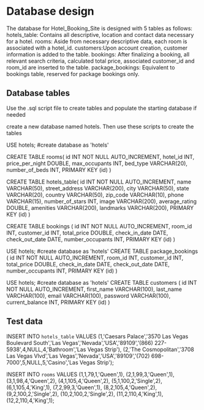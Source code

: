 # Database design

The database for Hotel_Booking_Site is designed with 5 tables as follows:
  hotels_table: Contains all descriptive, location and contact data necessary for a hotel.
  rooms: Aside from necessary descriptive data, each room is associated with a hotel_id.
  customers:Upon account creation, customer information is added to the table.
  bookings: After finalizing a booking, all relevant search criteria, calculated total price, 
            associated customer_id and room_id are inserted to the table.
  package_bookings: Equivalent to bookings table, reserved for package bookings only.

## Database tables
Use the .sql script file to create tables and populate the starting database if needed

create a new database named hotels. Then use these scripts to create the tables

USE hotels; #create database as 'hotels'

CREATE TABLE rooms( 
	id INT NOT NULL AUTO_INCREMENT,
    hotel_id INT, 
    price_per_night DOUBLE, 
    max_occupants INT,
    bed_type VARCHAR(20),
    number_of_beds INT,
    PRIMARY KEY (id)
    )
    
CREATE TABLE hotels_table(
	id INT NOT NULL AUTO_INCREMENT,
    name VARCHAR(50),
    street_address VARCHAR(200),
    city VARCHAR(50),
    state VARCHAR(20),
    country VARCHAR(50),
    zip_code VARCHAR(10),
    phone VARCHAR(15),
    number_of_stars INT,
    image VARCHAR(200),
    average_rating DOUBLE,
    amenities VARCHAR(200),
    landmarks VARCHAR(200),
    PRIMARY KEY (id)
    )

CREATE TABLE bookings (
	id INT NOT NULL AUTO_INCREMENT,
    room_id INT,
    customer_id INT,
    total_price DOUBLE,
    check_in_date DATE,
    check_out_date DATE,
    number_occupants INT,
    PRIMARY KEY (id)
    )

USE hotels; #create database as 'hotels'
CREATE TABLE package_bookings (
	id INT NOT NULL AUTO_INCREMENT,
    room_id INT,
    customer_id INT,
    total_price DOUBLE,
    check_in_date DATE,
    check_out_date DATE,
    number_occupants INT,
    PRIMARY KEY (id)
    )

USE hotels; #create database as 'hotels'
CREATE TABLE customers (
	id INT NOT NULL AUTO_INCREMENT,
    first_name VARCHAR(100),
    last_name VARCHAR(100),
    email VARCHAR(100),
    password VARCHAR(100),
    current_balance INT,
    PRIMARY KEY (id)
    )

## Test data
INSERT INTO `hotels_table` VALUES 
(1,'Caesars Palace','3570 Las Vegas Boulevard South','Las Vegas','Nevada','USA','89109','(866) 227-5938',4,NULL,4,'Bathroom','Las Vegas Strip'),
(2,'The Cosmopolitan','3708 Las Vegas Vlvd','Las Vegas','Nevada','USA','89109','(702) 698-7000',5,NULL,5,'Casino','Las Vegas Strip');

INSERT INTO `rooms` VALUES 
(1,1,79,1,'Queen',1),
(2,1,99,3,'Queen',1),
(3,1,98,4,'Queen',2),
(4,1,105,4,'Queen',2),
(5,1,100,2,'Single',2),
(6,1,105,4,'King',1),
(7,2,99,3,'Queen',1),
(8,2,105,4,'Queen',2),
(9,2,100,2,'Single',2),
(10,2,100,2,'Single',2),
(11,2,110,4,'King',1),
(12,2,110,4,'King',1);

